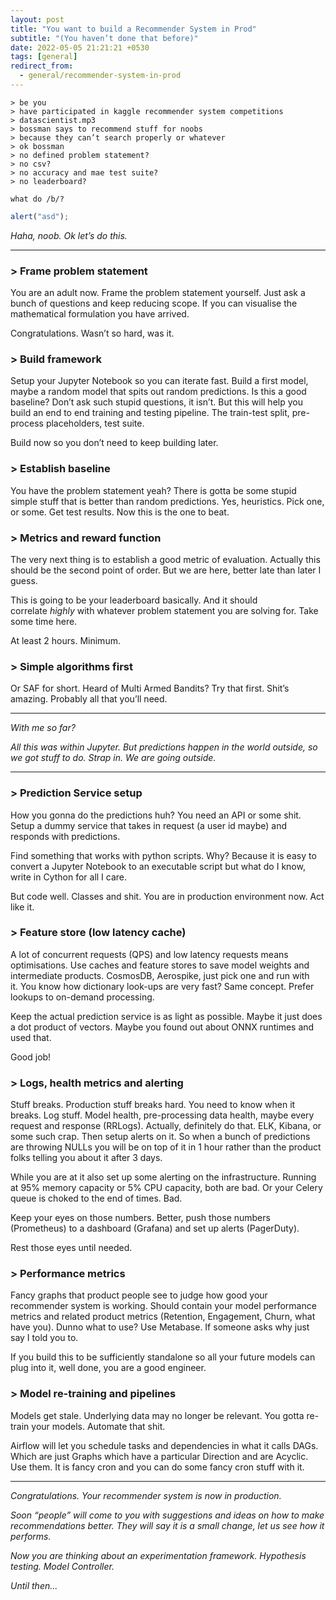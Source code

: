 ```yaml
---
layout: post
title: "You want to build a Recommender System in Prod"
subtitle: "(You haven’t done that before)"
date: 2022-05-05 21:21:21 +0530
tags: [general]
redirect_from:
  - general/recommender-system-in-prod
---
```


```
> be you
> have participated in kaggle recommender system competitions
> datascientist.mp3
> bossman says to recommend stuff for noobs
> because they can’t search properly or whatever
> ok bossman
> no defined problem statement?
> no csv?
> no accuracy and mae test suite?
> no leaderboard?

what do /b/?
```

```js
alert("asd");
```

_Haha, noob. Ok let’s do this._

---

### \> Frame problem statement

You are an adult now. Frame the problem statement yourself. Just ask a bunch of questions and keep reducing scope. If you can visualise the mathematical formulation you have arrived.

Congratulations. Wasn’t so hard, was it.

### \> Build framework

Setup your Jupyter Notebook so you can iterate fast. Build a first model, maybe a random model that spits out random predictions. Is this a good baseline? Don’t ask such stupid questions, it isn’t. But this will help you build an end to end training and testing pipeline. The train-test split, pre-process placeholders, test suite.

Build now so you don’t need to keep building later.

### \> Establish baseline

You have the problem statement yeah? There is gotta be some stupid simple stuff that is better than random predictions. Yes, heuristics. Pick one, or some. Get test results. Now this is the one to beat.

### \> Metrics and reward function

The very next thing is to establish a good metric of evaluation. Actually this should be the second point of order. But we are here, better late than later I guess.

This is going to be your leaderboard basically. And it should correlate *highly* with whatever problem statement you are solving for. Take some time here.

At least 2 hours. Minimum.

### \> Simple algorithms first

Or SAF for short. Heard of Multi Armed Bandits? Try that first. Shit’s amazing. Probably all that you’ll need.

---

_With me so far?_

_All this was within Jupyter. But predictions happen in the world outside, so we got stuff to do. Strap in. We are going outside._

---

### \> Prediction Service setup

How you gonna do the predictions huh? You need an API or some shit. Setup a dummy service that takes in request (a user id maybe) and responds with predictions.

Find something that works with python scripts. Why? Because it is easy to convert a Jupyter Notebook to an executable script but what do I know, write in Cython for all I care.

But code well. Classes and shit. You are in production environment now. Act like it.

### \> Feature store (low latency cache)

A lot of concurrent requests (QPS) and low latency requests means optimisations. Use caches and feature stores to save model weights and intermediate products. CosmosDB, Aerospike, just pick one and run with it. You know how dictionary look-ups are very fast? Same concept. Prefer lookups to on-demand processing.

Keep the actual prediction service is as light as possible. Maybe it just does a dot product of vectors. Maybe you found out about ONNX runtimes and used that.

Good job!

### \> Logs, health metrics and alerting

Stuff breaks. Production stuff breaks hard. You need to know when it breaks. Log stuff. Model health, pre-processing data health, maybe every request and response (RRLogs). Actually, definitely do that. ELK, Kibana, or some such crap. Then setup alerts on it. So when a bunch of predictions are throwing NULLs you will be on top of it in 1 hour rather than the product folks telling you about it after 3 days.

While you are at it also set up some alerting on the infrastructure. Running at 95% memory capacity or 5% CPU capacity, both are bad. Or your Celery queue is choked to the end of times. Bad.

Keep your eyes on those numbers. Better, push those numbers (Prometheus) to a dashboard (Grafana) and set up alerts (PagerDuty).

Rest those eyes until needed.

### \> Performance metrics

Fancy graphs that product people see to judge how good your recommender system is working. Should contain your model performance metrics and related product metrics (Retention, Engagement, Churn, what have you). Dunno what to use? Use Metabase. If someone asks why just say I told you to.

If you build this to be sufficiently standalone so all your future models can plug into it, well done, you are a good engineer.

### \> Model re-training and pipelines

Models get stale. Underlying data may no longer be relevant. You gotta re-train your models. Automate that shit.

Airflow will let you schedule tasks and dependencies in what it calls DAGs. Which are just Graphs which have a particular Direction and are Acyclic. Use them. It is fancy cron and you can do some fancy cron stuff with it.

---

_Congratulations. Your recommender system is now in production._

_Soon “people” will come to you with suggestions and ideas on how to make recommendations better. They will say it is a small change, let us see how it performs._

_Now you are thinking about an experimentation framework. Hypothesis testing. Model Controller._

_Until then..._
